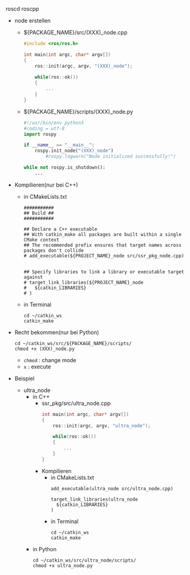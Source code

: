 roscd roscpp 

- node erstellen 
	- ${PACKAGE_NAME}/src/(XXX)\_node.cpp 
		```c++
		#include <ros/ros.h>

		int main(int argc, char* argv[])
		{
			ros::init(argc, argv, "(XXX)_node");
			
			while(ros::ok())
			{
				...
			}
		}
		```
	- ${PACKAGE_NAME}/scripts/(XXX)\_node.py 
		```python
		#!/usr/bin/env python3
		#coding = utf-8
		import rospy
	
		if __name__ == "__main__":
			rospy.init_node("(XXX)_node")
				#rospy.logwarn("Node initialized successfully!")
		
		while not rospy.is_shutdown():
			...
		```

- Kompilieren(nur bei C++) 
	- in CMakeLists.txt 
		```ROS
		###########
		## Build ##
		###########
		
		## Declare a C++ executable
		## With catkin_make all packages are built within a single CMake context
		## The recommended prefix ensures that target names across packages don't collide
		# add_executable(${PROJECT_NAME}_node src/ssr_pkg_node.cpp)
		
		
		## Specify libraries to link a library or executable target against
		# target_link_libraries(${PROJECT_NAME}_node
		#   ${catkin_LIBRARIES}
		# )
		```
	- in Terminal 
		```ROS
		cd ~/catkin_ws
		catkin_make
		```
- Recht bekommen(nur bei Python) 
	```ROS
	cd ~/catkin_ws/src/${PACKAGE_NAME}/scripts/
	chmod +x (XXX)_node.py
	```
	- `chmod` : change mode
	- `x` : execute

- Beispiel 
	- ultra_node 
		- in C++
			- ssr_pkg/src/ultra_node.cpp 
				```c++
				int main(int argc, char* argv[])
				{
					ros::init(argc, argv, "ultra_node");
	
					while(ros::ok())
					{
						...
					}
				}
				```
			- Kompilieren 
				- in CMakeLists.txt 
					```
					add_executable(ultra_node src/ultra_node.cpp)
					
					target_link_libraries(ultra_node
					  ${catkin_LIBRARIES}
					)
					```
				- in Terminal 
					```ROS
					cd ~/catkin_ws
					catkin_make
					```
		- in Python 
			```ROS
			cd ~/catkin_ws/src/ultra_node/scripts/
			chmod +x ultra_node.py
			```

